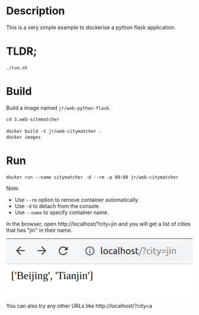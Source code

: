 # Description

This is a very simple example to dockerise a python flask application.

# TLDR;
```
./run.sh
```

# Build
Build a image named `jr/web-python-flask`.
```
cd 3.web-sitematcher

docker build -t jr/web-citymatcher .
docker images
```

# Run

```
docker run --name citymatcher -d --rm -p 80:80 jr/web-citymatcher
```
Note: 
- Use `--rm` option to remove container automatically. 
- Use `-d` to detach from the console.
- Use `--name` to specify container name.

In the browser, open http://localhost/?city=jin and you will get a list of cities that has "jin" in their name.

![Alt text](sample.png?raw=true)

You can also try any other URLs like http://localhost/?city=a
